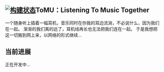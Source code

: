 ## [![构建状态](https://lefer.coding.net/badges/tomu/job/256548/master/build.svg)](https://lefer.coding.net/p/tomu/ci/job)ToMU：Listening To Music Together 
一个随身听上插着一幅耳机，音乐同时在你我的耳边流淌，不必说什么，因为我们在一起。
渐渐的我们离的远了，耳机线再长也无法把我们连在一起。
于是我想把这一切搬到网上来，以网络的形式继续...

## 当前进展
正在开发中...
